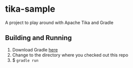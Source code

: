 # tika-sample
A project to play around with Apache Tika and Gradle

## Building and Running

1. Download Gradle [here](https://gradle.org/docs/current/userguide/userguide_single.html#installation)
2. Change to the directory where you checked out this repo
3. $ `gradle run`
